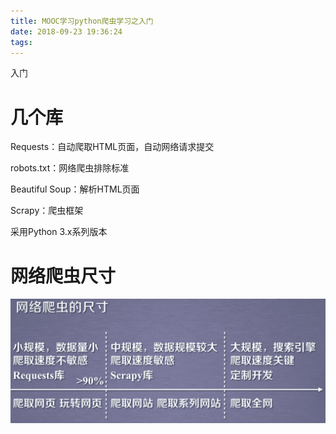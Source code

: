 ```yaml
---
title: MOOC学习python爬虫学习之入门
date: 2018-09-23 19:36:24
tags:
---
```


入门

<!-- more -->

# 几个库

Requests：自动爬取HTML页面，自动网络请求提交

robots.txt：网络爬虫排除标准

Beautiful Soup：解析HTML页面

Scrapy：爬虫框架

采用Python 3.x系列版本

# 网络爬虫尺寸

<img src="https://raw.githubusercontent.com/GreenHatHG/blog_image/master/python-%E7%88%AC%E8%99%AB%E5%B0%BA%E5%AF%B8.png">

